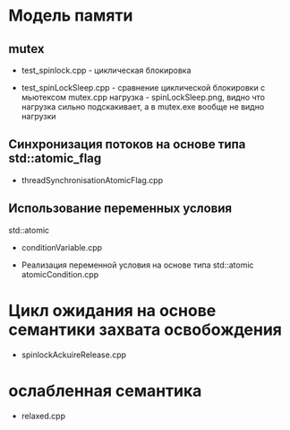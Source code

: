 # Модель памяти
## mutex
- test_spinlock.cpp - циклическая блокировка

- test_spinLockSleep.cpp - сравнение циклической блокировки с мьютексом mutex.cpp
нагрузка - spinLockSleep.png, видно что нагрузка сильно подскакивает, а в mutex.exe вообще не видно нагрузки

## Синхронизация потоков на основе типа std::atomic_flag
- threadSynchronisationAtomicFlag.cpp

## Использование переменных условия
std::atomic<bool>
- conditionVariable.cpp

- Реализация переменной условия на основе типа std::atomic<bool>
atomicCondition.cpp

# Цикл ожидания на основе семантики захвата освобождения
- spinlockAckuireRelease.cpp

# ослабленная семантика
- relaxed.cpp









